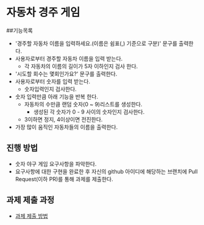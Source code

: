 # 자동차 경주 게임

##기능목록
* '경주할 자동차 이름을 입력하세요.(이름은 쉼표(,) 기준으로 구분)' 문구를 출력한다.
* 사용자로부터 경주할 자동차 이름을 입력 받는다. 
  * 각 자동차의 이름의 길이가 5자 이하인지 검사 한다.
* '시도할 회수는 몇회인가요?' 문구를 출력한다.
* 사용자로부터 숫자를 입력 받는다.
  * 숫자입력인지 검사한다.
* 숫자 입력만큼 아래 기능을 반복 한다.
  * 자동차의 수만큼 랜덤 숫자(0 ~ 9)리스트를 생성한다.
    * 생성된 각 숫자가 0 - 9 사이의 숫자인지 검사한다.
  * 3이하면 정지, 4이상이면 전진한다.
* 가장 많이 움직인 자동차들의 이름을 출력한다.

## 진행 방법
* 숫자 야구 게임 요구사항을 파악한다.
* 요구사항에 대한 구현을 완료한 후 자신의 github 아이디에 해당하는 브랜치에 Pull Request(이하 PR)를 통해 과제를 제출한다.

## 과제 제출 과정
* [과제 제출 방법](https://github.com/next-step/nextstep-docs/tree/master/precourse)

